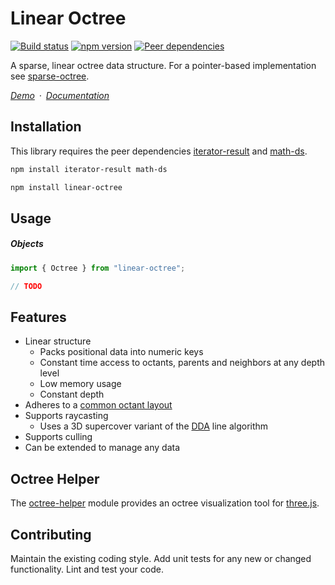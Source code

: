 # Linear Octree

[![Build status](https://travis-ci.org/vanruesc/linear-octree.svg?branch=master)](https://travis-ci.org/vanruesc/linear-octree)
[![npm version](https://badgen.net/npm/v/linear-octree?color=green)](https://www.npmjs.com/package/linear-octree)
[![Peer dependencies](https://david-dm.org/vanruesc/linear-octree/peer-status.svg)](https://david-dm.org/vanruesc/linear-octree?type=peer)

A sparse, linear octree data structure. For a pointer-based implementation see [sparse-octree](https://github.com/vanruesc/sparse-octree).

*[Demo](https://vanruesc.github.io/linear-octree/public/demo)&ensp;&middot;&ensp;[Documentation](https://vanruesc.github.io/linear-octree/public/docs)*


## Installation

This library requires the peer dependencies [iterator-result](https://github.com/vanruesc/iterator-result) and [math-ds](https://github.com/vanruesc/math-ds).

```sh
npm install iterator-result math-ds
``` 

```sh
npm install linear-octree
``` 


## Usage

##### Objects

```js
import { Octree } from "linear-octree";

// TODO
```


## Features

- Linear structure
  - Packs positional data into numeric keys
  - Constant time access to octants, parents and neighbors at any depth level
  - Low memory usage
  - Constant depth
- Adheres to a [common octant layout](http://vanruesc.github.io/sparse-octree/public/docs/variable/index.html#static-variable-layout)
- Supports raycasting
  - Uses a 3D supercover variant of the [DDA](https://en.wikipedia.org/wiki/Digital_differential_analyzer_(graphics_algorithm)) line algorithm
- Supports culling
- Can be extended to manage any data


## Octree Helper

The [octree-helper](https://github.com/vanruesc/octree-helper) module provides an octree visualization tool for [three.js](https://threejs.org/).


## Contributing

Maintain the existing coding style. Add unit tests for any new or changed functionality. Lint and test your code.
